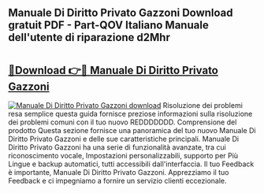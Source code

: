 ## Manuale Di Diritto Privato Gazzoni Download gratuit PDF - Part-QOV Italiano Manuale dell'utente di riparazione d2Mhr

# <h2><a href="http://dfdxxdc.blite.top/?on=Manuale+Di+Diritto+Privato+Gazzoni">🔗Download 👉🔴 Manuale Di Diritto Privato Gazzoni</a></h2>

[![Manuale Di Diritto Privato Gazzoni download](https://i.imgur.com/lujVjoI.png)](http://dfdxxdc.blite.top/?on=Manuale+Di+Diritto+Privato+Gazzoni)
Risoluzione dei problemi resa semplice questa guida fornisce preziose informazioni sulla risoluzione dei problemi comuni con il tuo nuovo REDDDDDDD. Comprensione del prodotto Questa sezione fornisce una panoramica del tuo nuovo Manuale Di Diritto Privato Gazzoni e delle sue caratteristiche principali. Manuale Di Diritto Privato Gazzoni ha una serie di funzionalità avanzate, tra cui riconoscimento vocale, Impostazioni personalizzabili, supporto per Più Lingue e backup automatici, tutti accessibili dall'interfaccia. Il tuo Feedback è importante, Manuale Di Diritto Privato Gazzoni. Apprezziamo il tuo Feedback e ci impegniamo a fornire un servizio clienti eccezionale.
